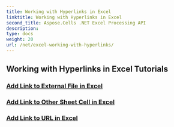 ```yaml
---
title: Working with Hyperlinks in Excel
linktitle: Working with Hyperlinks in Excel
second_title: Aspose.Cells .NET Excel Processing API
description: 
type: docs
weight: 20
url: /net/excel-working-with-hyperlinks/
---
```


## Working with Hyperlinks in Excel Tutorials
### [Add Link to External File in Excel](./add-link-to-external-file/)
### [Add Link to Other Sheet Cell in Excel](./add-link-to-other-sheet-cell/)
### [Add Link to URL in Excel](./add-link-to-url/)